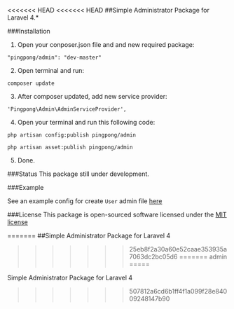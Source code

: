 <<<<<<< HEAD
<<<<<<< HEAD
##Simple Administrator Package for Laravel 4.*

###Installation

1. Open your conposer.json file and and new required package:

  ```
  "pingpong/admin": "dev-master"
  ```

2. Open terminal and run:

  ```
  composer update
  ```

3. After composer updated, add new service provider:

  ```
  'Pingpong\Admin\AdminServiceProvider',
  ```

4. Open your terminal and run this following code:
  
  `php artisan config:publish pingpong/admin`

  `php artisan asset:publish pingpong/admin`
  
5. Done.


###Status
This package still under development.

###Example

See an example config for create `User` admin file [here](https://github.com/gravitano/admin/blob/master/example.php)
  
###License
This package is open-sourced software licensed under the [MIT license](http://opensource.org/licenses/MIT)

=======
##Simple Administrator Package for Laravel 4
>>>>>>> 25eb8f2a30a60e52caae353935a7063dc2bc05d6
=======
admin
=====

Simple Administrator Package for Laravel 4
>>>>>>> 507812a6cd6b1ff4f1a099f28e84009248147b90
